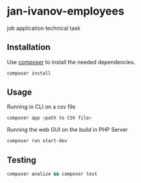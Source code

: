 # jan-ivanov-employees
job application technical task

## Installation

Use [composer](https://getcomposer.org/) to install the needed dependencies.

```bash
composer install
```

## Usage

Running in CLI on a csv file
```bash
composer app <path to CSV file>
```

Running the web GUI on the build in PHP Server
```bash
composer run start-dev
```

## Testing

```bash
composer analize && composer test
```
